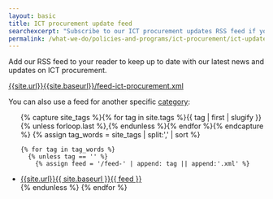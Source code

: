 ```yaml
---
layout: basic
title: ICT procurement update feed
searchexcerpt: "Subscribe to our ICT procurement updates RSS feed if you wish to stay informed about the latest news and updates on this site"
permalink: /what-we-do/policies-and-programs/ict-procurement/ict-updates-feed/
---
```


Add our RSS feed to your reader to keep up to date with our latest news and updates on ICT procurement.

[{{site.url}}{{site.baseurl}}/feed-ict-procurement.xml]({{site.url}}{{site.baseurl}}/feed-ict-procurement.xml)

You can also use a feed for another specific [category]({{site.baseurl}}/tags/):

<ul>
    {% capture site_tags %}{% for tag in site.tags %}{{ tag | first | slugify }}{% unless forloop.last %},{% endunless %}{%
    endfor %}{% endcapture %}
    {% assign tag_words = site_tags | split:',' | sort %}

    {% for tag in tag_words %}
      {% unless tag == '' %}
        {% assign feed = '/feed-' | append: tag || append:'.xml' %}
  <li><a href="{{site.url}}{{ site.baseurl }}{{ feed }}">{{site.url}}{{ site.baseurl }}{{ feed }}</a></li>
      {% endunless %}
    {% endfor %}
</ul>
